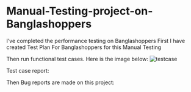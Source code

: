 # Manual-Testing-project-on-Banglashoppers

I’ve completed the performance testing on Banglashoppers
First I have created Test Plan For Banglashoppers for this Manual Testing

Then run functional test cases. Here is the image below:
![testcase](https://github.com/nzztuhin/Manual-Testing-project-on-Banglashoppers/assets/64777785/01580d0f-0c97-4f8a-91f6-c3056d165df3)

Test case report:

Then Bug reports are made on this project:
